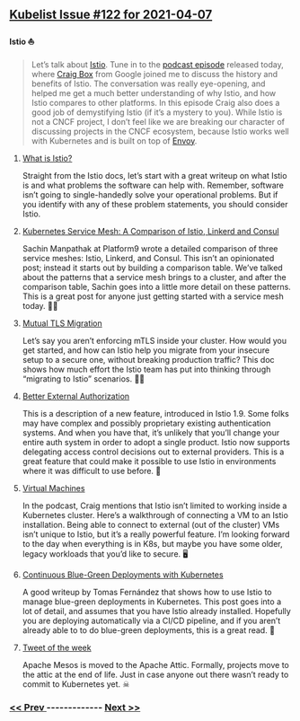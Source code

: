 ## [Kubelist Issue #122 for 2021-04-07](https://kubelist.com/issue/122)

#### Istio ⛵

> Let’s talk about <a href="https://istio.io">Istio</a>. Tune in to the <a href="https://kubelist.com/podcast">podcast episode</a> released today, where <a href="https://twitter.com/craigbox">Craig Box</a> from Google joined me to discuss the history and benefits of Istio. The conversation was really eye-opening, and helped me get a much better understanding of why Istio, and how Istio compares to other platforms. In this episode Craig also does a good job of demystifying Istio (if it’s a mystery to you). While Istio is not a CNCF project, I don’t feel like we are breaking our character of discussing projects in the CNCF ecosystem, because Istio works well with Kubernetes and is built on top of <a href="https://envoyproxy.io">Envoy</a>.

1. [What is Istio?](https://istio.io/latest/docs/concepts/what-is-istio/)

    Straight from the Istio docs, let’s start with a great writeup on what Istio is and what problems the software can help with. Remember, software isn’t going to single-handedly solve your operational problems. But if you identify with any of these problem statements, you should consider Istio.
1. [Kubernetes Service Mesh: A Comparison of Istio, Linkerd and Consul](https://platform9.com/blog/kubernetes-service-mesh-a-comparison-of-istio-linkerd-and-consul/#Comparison-of-Istio-Linkerd-and-Consul-Connect-for-Kubernetes-Service-Mesh)

    Sachin Manpathak at Platform9 wrote a detailed comparison of three service meshes: Istio, Linkerd, and Consul. This isn’t an opinionated post; instead it starts out by building a comparison table. We’ve talked about the patterns that a service mesh brings to a cluster, and after the comparison table, Sachin goes into a little more detail on these patterns. This is a great post for anyone just getting started with a service mesh today. 🍎🍊
1. [Mutual TLS Migration](https://istio.io/latest/docs/tasks/security/authentication/mtls-migration/)

    Let’s say you aren’t enforcing mTLS inside your cluster. How would you get started, and how can Istio help you migrate from your insecure setup to a secure one, without breaking production traffic? This doc shows how much effort the Istio team has put into thinking through “migrating to Istio” scenarios. 🚚🚦
1. [Better External Authorization](https://istio.io/latest/blog/2021/better-external-authz/)

    This is a description of a new feature, introduced in Istio 1.9. Some folks may have complex and possibly proprietary existing authentication systems. And when you have that, it’s unlikely that you’ll change your entire auth system in order to adopt a single product. Istio now supports delegating access control decisions out to external providers. This is a great feature that could make it possible to use Istio in environments where it was difficult to use before. 🔑
1. [Virtual Machines](https://istio.io/latest/docs/setup/install/virtual-machine/)

    In the podcast, Craig mentions that Istio isn’t limited to working inside a Kubernetes cluster. Here’s a walkthrough of connecting a VM to an Istio installation. Being able to connect to external (out of the cluster) VMs isn’t unique to Istio, but it’s a really powerful feature. I’m looking forward to the day when everything is in K8s, but maybe you have some older, legacy workloads that you’d like to secure. 🖥
1. [Continuous Blue-Green Deployments with Kubernetes](https://semaphoreci.com/blog/continuous-blue-green-deployments-with-kubernetes)

    A good writeup by Tomas Fernández that shows how to use Istio to manage blue-green deployments in Kubernetes. This post goes into a lot of detail, and assumes that you have Istio already installed. Hopefully you are deploying automatically via a CI/CD pipeline, and if you aren’t already able to to do blue-green deployments, this is a great read. 🔁
1. [Tweet of the week](https://twitter.com/cra/status/1379492808663371780)

    Apache Mesos is moved to the Apache Attic. Formally, projects move to the attic at the end of life. Just in case anyone out there wasn’t ready to commit to Kubernetes yet. ☠

### [ << Prev ](kubelist-121.md) ------------- [ Next >> ](kubelist-123.md)